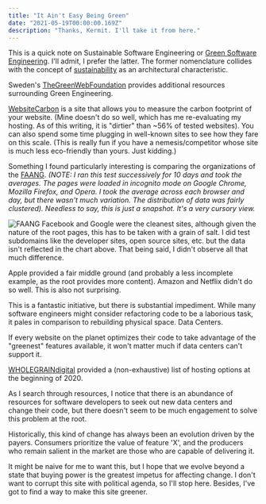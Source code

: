 ```yaml
---
title: "It Ain't Easy Being Green"
date: "2021-05-19T00:00:00.169Z"
description: "Thanks, Kermit. I'll take it from here."
---
```


This is a quick note on Sustainable Software Engineering or [Green Software Engineering](https://principles.green/). I'll admit, I prefer the 
latter. The former nomenclature collides with the concept of [sustainability](https://www.amazon.com/Sustainable-Software-Development-Agile-Perspective/dp/0321286081) as an architectural characteristic.

Sweden's [TheGreenWebFoundation](https://www.thegreenwebfoundation.org/) provides additional resources surrounding Green Engineering.

[WebsiteCarbon](https://www.websitecarbon.com/) is a site that allows you to measure the carbon footprint of your website. (Mine doesn't do so well, 
which has me re-evaluating my hosting. As of this writing, it is "dirtier" than ~56% of tested websites). You can also spend some time plugging in well-known sites to see how they fare on this scale. (This is really fun if you have a 
nemesis/competitor whose site is much less eco-friendly than yours. Just kidding.)

Something I found particularly interesting is comparing the organizations of the [FAANG](https://www.investopedia.com/terms/f/faang-stocks.asp). _(NOTE: I ran this test 
successively for 10 days and took the averages. The pages were loaded in incognito mode on Google Chrome, Mozilla Firefox, and Opera. I took the average across each browser and day, but there wasn't much variation. The distribution of  data was fairly clustered). Needless to say, this is just a snapshot. It's a very cursory view._

![FAANG](archive/faang.png)
Facebook and Google were the cleanest sites, although given the nature of the root pages, this has to be taken with a grain of salt. I did test subdomains like the developer sites, open source sites, etc. but the data isn't reflected in the chart above. That being said, I didn't observe all that much difference.

Apple provided a fair middle ground (and probably a less incomplete example, as the root provides more content). Amazon and Netflix didn't do so well. This is also not surprising.

This is a fantastic initiative, but there is substantial impediment. While many software engineers might consider refactoring code to be a laborious task, it pales in comparison to rebuilding physical space. Data Centers.

If every website on the planet optimizes their code to take advantage of the "greenest" features available, it won't matter much if data centers can't support it.

[WHOLEGRAINdigital](https://www.wholegraindigital.com/blog/choose-a-green-web-host/) provided a (non-exhaustive) list of hosting options at the beginning of 2020.

As I search through resources, I notice that there is an abundance of resources for software developers to seek out new data centers and change their code, but there doesn't seem to be much engagement to solve this problem at the root.

Historically, this kind of change has always been an evolution driven by the payers. Consumers prioritize the value of feature 'X', and the producers who remain salient in the market are those who are capable of delivering it.

It might be naive for me to want this, but I hope that we evolve beyond a state that buying power is the greatest impetus for affecting change. I don't want to corrupt this site with political agenda, so I'll stop here. Besides, I've got to find a way to make this site greener. 